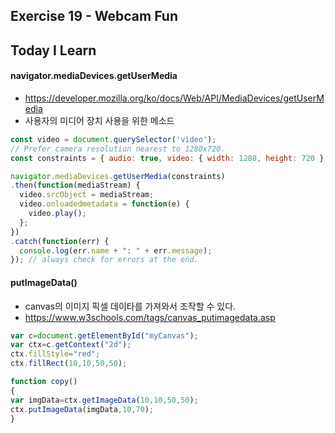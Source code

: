 ## Exercise 19 - Webcam Fun

## Today I Learn

#### navigator.mediaDevices.getUserMedia
- https://developer.mozilla.org/ko/docs/Web/API/MediaDevices/getUserMedia
- 사용자의 미디어 장치 사용을 위한 메소드

```javascript
const video = document.querySelector('video');
// Prefer camera resolution nearest to 1280x720.
const constraints = { audio: true, video: { width: 1280, height: 720 } }; 

navigator.mediaDevices.getUserMedia(constraints)
.then(function(mediaStream) {
  video.srcObject = mediaStream;
  video.onloadedmetadata = function(e) {
    video.play();
  };
})
.catch(function(err) {
  console.log(err.name + ": " + err.message);
}); // always check for errors at the end.
```

#### putImageData()
- canvas의 이미지 픽셀 데이타를 가져와서 조작할 수 있다.
- https://www.w3schools.com/tags/canvas_putimagedata.asp
```javascript
var c=document.getElementById("myCanvas");
var ctx=c.getContext("2d");
ctx.fillStyle="red";
ctx.fillRect(10,10,50,50);

function copy()
{
var imgData=ctx.getImageData(10,10,50,50);
ctx.putImageData(imgData,10,70);
}
```


